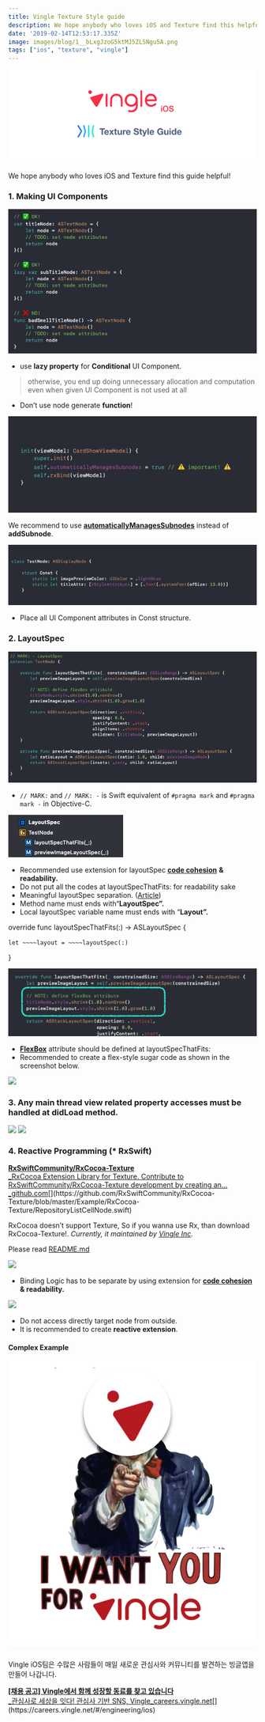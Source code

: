 ```yaml
---
title: Vingle Texture Style guide
description: We hope anybody who loves iOS and Texture find this helpful!
date: '2019-02-14T12:53:17.335Z'
image: images/blog/1__bLxgJzoG5ktMJ5ZLSNgu5A.png
tags: ["ios", "texture", "vingle"]
---
```


![](/images/blog/1__bLxgJzoG5ktMJ5ZLSNgu5A.png)

We hope anybody who loves iOS and Texture find this guide helpful!

### 1\. Making UI Components

![](/images/blog/1__Twwe1zjnmZ3wyKEs__2AfcQ.png)

*   use **lazy property** for **Conditional** UI Component.

> otherwise, you end up doing unnecessary allocation and computation even when given UI Component is not used at all

*   Don’t use node generate **function**!

![](/images/blog/1__kIr__jgcKqwkwYJVKCU7Ezw.png)

We recommend to use [**automaticallyManagesSubnodes**](http://texturegroup.org/docs/automatic-subnode-mgmt.html) instead of **addSubnode**.

![](/images/blog/1__e5jR9wmC1wRFsjIZ5y__p6A.png)

*   Place all UI Component attributes in Const structure.

### 2\. LayoutSpec

![](/images/blog/1__8A5IoN9DS__4RsdvpBSnNbA.png)

*   `// MARK:` and `// MARK: -` is Swift equivalent of `#pragma mark` and `#pragma mark -` in Objective-C.

![](/images/blog/1__GjxLigCW__t4gVTHxHnnSPQ.png)

*   Recommended use extension for layoutSpec [**code cohesion**](https://en.wikipedia.org/wiki/Cohesion_%28computer_science%29) **& readability.**
*   Do not put all the codes at layoutSpecThatFits: for readability sake
*   Meaningful layoutSpec separation. ([Article](https://medium.com/@h2s1880/texture-best-practice-2-7259bde869ee))
*   Method name must ends with“**LayoutSpec”.**
*   Local layoutSpec variable name must ends with “**Layout”.**

override func layoutSpecThatFits(:) -> ASLayoutSpec {

    let ~~~~layout = ~~~~layoutSpec(:)

}

![](/images/blog/1__bSxdgAPLttQG0zpXOXagyA.png)

*   [**FlexBox**](https://yogalayout.com/) attribute should be defined at layoutSpecThatFits:
*   Recommended to create a flex-style sugar code as shown in the screenshot below.

![](/images/blog/1__c552Tfu0sXqSqJ9jDrLsoQ.png)

### 3\. Any main thread view related property accesses must be handled at didLoad method.

![](/images/blog/1__6Yx____JQ3cH9RKPfV5ZlCTw.png)
![](/images/blog/1__liKpDo7NYOBgnNA2__TxdHA.png)

### 4\. Reactive Programming (\* RxSwift)

[**RxSwiftCommunity/RxCocoa-Texture**  
_RxCocoa Extension Library for Texture. Contribute to RxSwiftCommunity/RxCocoa-Texture development by creating an…_github.com](https://github.com/RxSwiftCommunity/RxCocoa-Texture/blob/master/Example/RxCocoa-Texture/RepositoryListCellNode.swift "https://github.com/RxSwiftCommunity/RxCocoa-Texture/blob/master/Example/RxCocoa-Texture/RepositoryListCellNode.swift")[](https://github.com/RxSwiftCommunity/RxCocoa-Texture/blob/master/Example/RxCocoa-Texture/RepositoryListCellNode.swift)

RxCocoa doesn’t support Texture, So if you wanna use Rx, than download RxCocoa-Texture!. _Currently, it maintained by_ [_Vingle Inc_](https://careers.vingle.net/#/engineering/ios)_._

Please read [README.md](https://github.com/RxSwiftCommunity/RxCocoa-Texture/blob/master/README.md)

![](/images/blog/1__MVmmWPWGAPZBZvZjChUFqw.png)

*   Binding Logic has to be separate by using extension for [**code cohesion**](https://en.wikipedia.org/wiki/Cohesion_%28computer_science%29) **& readability.**

![](/images/blog/1__ItVvWSozCNUDBxfVwdunvg.png)

*   Do not access directly target node from outside.
*   It is recommended to create **reactive extension**.

#### Complex Example

![](/images/blog/1__ITnqfOszUVIimLTxrGhGwA.png)

Vingle iOS팀은 수많은 사람들이 매일 새로운 관심사와 커뮤니티를 발견하는 빙글앱을 만들어 나갑니다.

[**\[채용 공고\] Vingle에서 함께 성장할 동료를 찾고 있습니다**  
_관심사로 세상을 잇다! 관심사 기반 SNS, Vingle_careers.vingle.net](https://careers.vingle.net/#/engineering/ios "https://careers.vingle.net/#/engineering/ios")[](https://careers.vingle.net/#/engineering/ios)